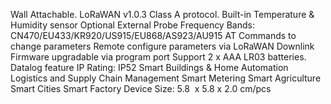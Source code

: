 Wall Attachable.
LoRaWAN v1.0.3 Class A protocol.
Built-in Temperature & Humidity sensor
Optional External Probe
Frequency Bands: CN470/EU433/KR920/US915/EU868/AS923/AU915
AT Commands to change parameters
Remote configure parameters via LoRaWAN Downlink
Firmware upgradable via program port
Support 2 x AAA LR03 batteries.
Datalog feature
IP Rating: IP52
Smart Buildings & Home Automation
Logistics and Supply Chain Management
Smart Metering
Smart Agriculture
Smart Cities
Smart Factory
Device Size: 5.8  x 5.8 x 2.0 cm/pcs
